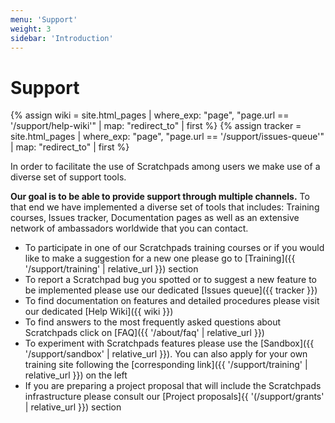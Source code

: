 ```yaml
---
menu: 'Support'
weight: 3
sidebar: 'Introduction'
---
```


# Support

{% assign wiki = site.html_pages | where_exp: "page", "page.url ==
'/support/help-wiki'" | map: "redirect_to" | first  %}
{% assign tracker = site.html_pages | where_exp: "page", "page.url == '/support/issues-queue'" | map: "redirect_to" | first  %}

  In order to facilitate the use of Scratchpads among users we make use of a diverse set of support tools.

**Our goal is to be able to provide support through multiple channels.** To that end we have implemented a diverse set of tools that includes: Training courses, Issues tracker, Documentation pages as well as an extensive network of ambassadors worldwide that you can contact.

-    To participate in one of our Scratchpads training courses or if you would like to make a suggestion for a new one please go to [Training]({{ '/support/training' | relative_url }}) section
-    To report a Scratchpad bug you spotted or to suggest a new feature to be implemented please use our dedicated [Issues queue]({{ tracker }})
-    To find documentation on features and detailed procedures please visit our dedicated [Help Wiki]({{ wiki }})
-    To find answers to the most frequently asked questions about Scratchpads click on [FAQ]({{ '/about/faq' | relative_url }})
-    To experiment with Scratchpads features please use the [Sandbox]({{ '/support/sandbox' | relative_url }}). You can also apply for your own training site following the [corresponding link]({{ '/support/training' | relative_url }}) on the left
-    If you are preparing a project proposal that will include the Scratchpads infrastructure please consult our [Project proposals]{{ '(/support/grants' | relative_url }}) section

